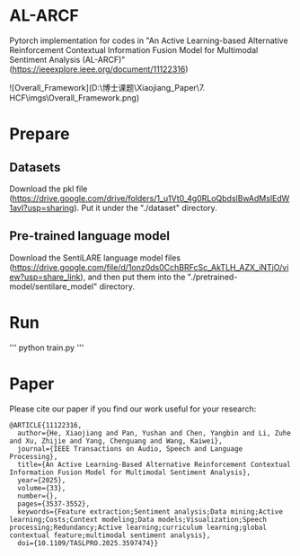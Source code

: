 # AL-ARCF

Pytorch implementation for codes in "An Active Learning-based Alternative Reinforcement Contextual Information Fusion Model for Multimodal Sentiment Analysis (AL-ARCF)"(https://ieeexplore.ieee.org/document/11122316)

![Overall_Framework](D:\博士课题\Xiaojiang_Paper\7. HCF\imgs\Overall_Framework.png)

# Prepare

## Datasets

Download the pkl file (https://drive.google.com/drive/folders/1_u1Vt0_4g0RLoQbdslBwAdMslEdW1avI?usp=sharing). Put it under the "./dataset" directory.

## Pre-trained language model

Download the SentiLARE language model files (https://drive.google.com/file/d/1onz0ds0CchBRFcSc_AkTLH_AZX_iNTjO/view?usp=share_link), and then put them into the "./pretrained-model/sentilare_model" directory.

# Run

''' python train.py '''

# Paper

Please cite our paper if you find our work useful for your research:

```
@ARTICLE{11122316,
  author={He, Xiaojiang and Pan, Yushan and Chen, Yangbin and Li, Zuhe and Xu, Zhijie and Yang, Chenguang and Wang, Kaiwei},
  journal={IEEE Transactions on Audio, Speech and Language Processing}, 
  title={An Active Learning-Based Alternative Reinforcement Contextual Information Fusion Model for Multimodal Sentiment Analysis}, 
  year={2025},
  volume={33},
  number={},
  pages={3537-3552},
  keywords={Feature extraction;Sentiment analysis;Data mining;Active learning;Costs;Context modeling;Data models;Visualization;Speech processing;Redundancy;Active learning;curriculum learning;global contextual feature;multimodal sentiment analysis},
  doi={10.1109/TASLPRO.2025.3597474}}

```

